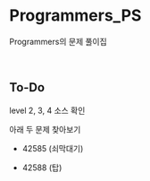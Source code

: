 # Programmers_PS

Programmers의 문제 풀이집

<br>

## To-Do

level 2, 3, 4 소스 확인

아래 두 문제 찾아보기

- 42585 (쇠막대기)

- 42588 (탑)
